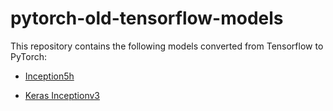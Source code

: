 # pytorch-old-tensorflow-models

This repository contains the following models converted from Tensorflow to PyTorch:

* [Inception5h](https://storage.googleapis.com/download.tensorflow.org/models/inception5h.zip)

* [Keras Inceptionv3](https://github.com/fchollet/deep-learning-models/)
